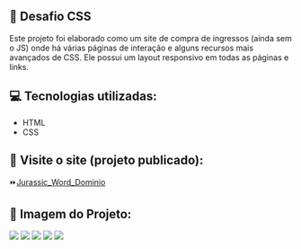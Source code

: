 ## :file_folder: Desafio CSS

<p>Este projeto foi elaborado como um site de compra de ingressos (ainda sem o JS) onde há várias páginas de interação e alguns recursos mais avançados de CSS. Ele possui um layout responsivo em todas as páginas e links.</p>

## :computer: Tecnologias utilizadas:

- HTML
- CSS


## :rocket: Visite o site (projeto publicado):
:fast_forward:<a href="https://645ad94e59fd3d4df33fb863--meek-crumble-ff12ab.netlify.app/index.html" target:_blank>Jurassic_Word_Dominio</a>

## :flower_playing_cards: Imagem do Projeto:

<img src="https://github.com/FlaviaRamosdaSilva/Projeto-Jurassic-Word/blob/master/Imagem_site_celular%20(1).jpeg?raw=true">
<img src="https://github.com/FlaviaRamosdaSilva/Projeto-Jurassic-Word/blob/master/Imagem_site_celular%20(2).jpeg?raw=true">
<img src="https://github.com/FlaviaRamosdaSilva/Projeto-Jurassic-Word/blob/master/Imagem_site_celular%20(3).jpeg?raw=true">
<img src="https://github.com/FlaviaRamosdaSilva/Projeto-Jurassic-Word/blob/master/Imagem_site_celular%20(4).jpeg?raw=true">
<img src="https://github.com/FlaviaRamosdaSilva/Projeto-Jurassic-Word/blob/master/Imagem_site_celular%20(5).jpeg?raw=true">



